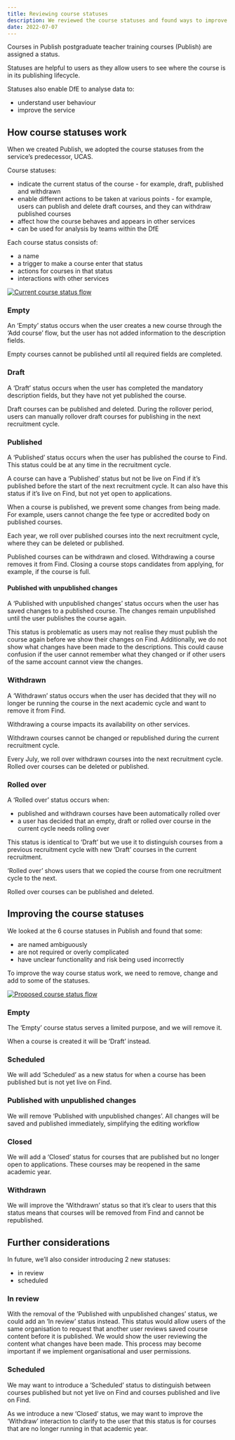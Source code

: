 ```yaml
---
title: Reviewing course statuses
description: We reviewed the course statuses and found ways to improve them
date: 2022-07-07
---
```


Courses in Publish postgraduate teacher training courses (Publish) are assigned a status.

Statuses are helpful to users as they allow users to see where the course is in its publishing lifecycle.

Statuses also enable DfE to analyse data to:

- understand user behaviour
- improve the service

## How course statuses work

When we created Publish, we adopted the course statuses from the service’s predecessor, UCAS.

Course statuses:

- indicate the current status of the course - for example, draft, published and withdrawn
- enable different actions to be taken at various points - for example, users can publish and delete draft courses, and they can withdraw published courses
- affect how the course behaves and appears in other services
- can be used for analysis by teams within the DfE

Each course status consists of:

- a name
- a trigger to make a course enter that status
- actions for courses in that status
- interactions with other services

[![Current course status flow](course-statuses--current.png "Current course status flow")](/publish-teacher-training-courses/reviewing-course-statuses/course-statuses--current.png)

### Empty

An ‘Empty’ status occurs when the user creates a new course through the ‘Add course’ flow, but the user has not added information to the description fields.

Empty courses cannot be published until all required fields are completed.

### Draft

A ‘Draft’ status occurs when the user has completed the mandatory description fields, but they have not yet published the course.

Draft courses can be published and deleted. During the rollover period, users can manually rollover draft courses for publishing in the next recruitment cycle.

### Published

A ‘Published’ status occurs when the user has published the course to Find. This status could be at any time in the recruitment cycle.

A course can have a ‘Published’ status but not be live on Find if it’s published before the start of the next recruitment cycle. It can also have this status if it’s live on Find, but not yet open to applications.

When a course is published, we prevent some changes from being made. For example, users cannot change the fee type or accredited body on published courses.

Each year, we roll over published courses into the next recruitment cycle, where they can be deleted or published.

Published courses can be withdrawn and closed. Withdrawing a course removes it from Find. Closing a course stops candidates from applying, for example, if the course is full.

#### Published with unpublished changes

A ‘Published with unpublished changes’ status occurs when the user has saved changes to a published course. The changes remain unpublished until the user publishes the course again.

This status is problematic as users may not realise they must publish the course again before we show their changes on Find. Additionally, we do not show what changes have been made to the descriptions. This could cause confusion if the user cannot remember what they changed or if other users of the same account cannot view the changes.

### Withdrawn

A ‘Withdrawn’ status occurs when the user has decided that they will no longer be running the course in the next academic cycle and want to remove it from Find.

Withdrawing a course impacts its availability on other services.

Withdrawn courses cannot be changed or republished during the current recruitment cycle.

Every July, we roll over withdrawn courses into the next recruitment cycle. Rolled over courses can be deleted or published.

### Rolled over

A ‘Rolled over’ status occurs when:

- published and withdrawn courses have been automatically rolled over
- a user has decided that an empty, draft or rolled over course in the current cycle needs rolling over

This status is identical to ‘Draft’ but we use it to distinguish courses from a previous recruitment cycle with new ‘Draft’ courses in the current recruitment.

‘Rolled over’ shows users that we copied the course from one recruitment cycle to the next.

Rolled over courses can be published and deleted.

## Improving the course statuses

We looked at the 6 course statuses in Publish and found that some:

- are named ambiguously
- are not required or overly complicated
- have unclear functionality and risk being used incorrectly

To improve the way course status work, we need to remove, change and add to some of the statuses.

[![Proposed course status flow](course-statuses--proposed.png "Proposed course status flow")](/publish-teacher-training-courses/reviewing-course-statuses/course-statuses--proposed.png)

### Empty

The ‘Empty’ course status serves a limited purpose, and we will remove it.

When a course is created it will be ‘Draft’ instead.

### Scheduled

We will add ‘Scheduled’ as a new status for when a course has been published but is not yet live on Find.

### Published with unpublished changes

We will remove ‘Published with unpublished changes’. All changes will be saved and published immediately, simplifying the editing workflow

### Closed

We will add a ‘Closed’ status for courses that are published but no longer open to applications. These courses may be reopened in the same academic year.

### Withdrawn

We will improve the ‘Withdrawn’ status so that it’s clear to users that this status means that courses will be removed from Find and cannot be republished.

## Further considerations

In future, we’ll also consider introducing 2 new statuses:

- in review
- scheduled

### In review

With the removal of the ‘Published with unpublished changes’ status, we could add an ‘In review’ status instead. This status would allow users of the same organisation to request that another user reviews saved course content before it is published. We would show the user reviewing the content what changes have been made. This process may become important if we implement organisational and user permissions.

### Scheduled

We may want to introduce a ‘Scheduled’ status to distinguish between courses published but not yet live on Find and courses published and live on Find.

As we introduce a new ‘Closed’ status, we may want to improve the ‘Withdraw’ interaction to clarify to the user that this status is for courses that are no longer running in that academic year.
